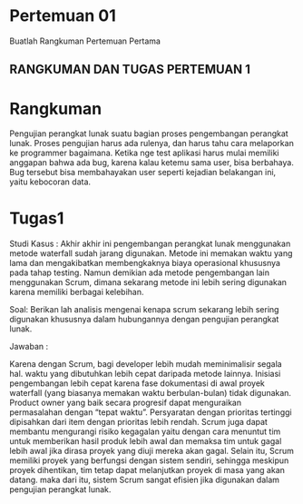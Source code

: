 # Pertemuan 01

Buatlah Rangkuman Pertemuan Pertama

## RANGKUMAN DAN TUGAS PERTEMUAN 1
# Rangkuman
Pengujian perangkat lunak suatu bagian proses pengembangan perangkat lunak. Proses pengujian harus ada rulenya, dan harus tahu cara melaporkan ke programmer bagaimana. Ketika nge test aplikasi harus mulai memiliki anggapan bahwa ada bug, karena kalau ketemu sama user, bisa berbahaya. Bug tersebut bisa membahayakan user seperti kejadian belakangan ini, yaitu kebocoran data.

# Tugas1
Studi Kasus :
Akhir akhir ini pengembangan perangkat lunak menggunakan metode waterfall sudah 
jarang digunakan. Metode ini memakan waktu yang lama dan mengakibatkan membengkaknya 
biaya operasional khususnya pada tahap testing. Namun demikian ada metode pengembangan 
lain menggunakan Scrum, dimana sekarang metode ini lebih sering digunakan karena memiliki 
berbagai kelebihan. 

Soal: 
Berikan lah analisis mengenai kenapa scrum sekarang lebih sering 
digunakan khususnya dalam hubungannya dengan pengujian perangkat lunak.

Jawaban :

Karena dengan Scrum, bagi developer lebih mudah meminimalisir segala hal. waktu yang dibutuhkan lebih cepat daripada metode lainnya. Inisiasi pengembangan lebih cepat karena fase dokumentasi di awal proyek waterfall (yang biasanya memakan waktu berbulan-bulan) tidak digunakan. Product owner yang baik secara progresif dapat menguraikan permasalahan dengan “tepat waktu”. Persyaratan dengan prioritas tertinggi dipisahkan dari item dengan prioritas lebih rendah.
Scrum juga dapat membantu mengurangi risiko kegagalan yaitu dengan cara menuntut tim untuk memberikan hasil produk lebih awal dan memaksa tim untuk gagal lebih awal jika dirasa proyek yang diuji mereka akan gagal.
Selain itu, Scrum memiliki proyek yang berfungsi dengan sistem sendiri, sehingga meskipun proyek dihentikan, tim tetap dapat melanjutkan proyek di masa yang akan datang. maka dari itu, sistem Scrum sangat efisien jika digunakan dalam pengujian perangkat lunak.
